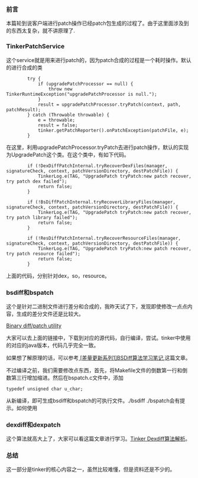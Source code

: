 ### 前言

本篇轮到说客户端进行patch操作已经patch包生成的过程了。由于这里面涉及到的东西太复杂，就不讲原理了.

### TinkerPatchService

这个service就是用来进行patch的，因为patch合成的过程是一个耗时操作。默认的进行合成的类

```
        try {
            if (upgradePatchProcessor == null) {
                throw new TinkerRuntimeException("upgradePatchProcessor is null.");
            }
            result = upgradePatchProcessor.tryPatch(context, path, patchResult);
        } catch (Throwable throwable) {
            e = throwable;
            result = false;
            tinker.getPatchReporter().onPatchException(patchFile, e);
        }
```

在这里，利用upgradePatchProcessor.tryPatch去进行patch操作，默认的实现为UpgradePatch这个类。在这个类中，有如下代码。

```
        if (!DexDiffPatchInternal.tryRecoverDexFiles(manager, signatureCheck, context, patchVersionDirectory, destPatchFile)) {
            TinkerLog.e(TAG, "UpgradePatch tryPatch:new patch recover, try patch dex failed");
            return false;
        }

        if (!BsDiffPatchInternal.tryRecoverLibraryFiles(manager, signatureCheck, context, patchVersionDirectory, destPatchFile)) {
            TinkerLog.e(TAG, "UpgradePatch tryPatch:new patch recover, try patch library failed");
            return false;
        }

        if (!ResDiffPatchInternal.tryRecoverResourceFiles(manager, signatureCheck, context, patchVersionDirectory, destPatchFile)) {
            TinkerLog.e(TAG, "UpgradePatch tryPatch:new patch recover, try patch resource failed");
            return false;
        }
```

上面的代码，分别针对dex，so，resource。

### bsdiff和bspatch

这个是针对二进制文件进行差分和合成的，我昨天试了下，发现即使修改一点点内容，生成的差分文件还是比较大。

[Binary diff/patch utility](http://www.daemonology.net/bsdiff/)

大家可以去上面的链接中，下载到对应的源代码，自行编译，尝试。tinker中使用的对应的java版本，代码几乎完全一致。

如果想了解原理的话，可以参考[ [差量更新系列1]BSDiff算法学习笔记](http://blog.csdn.net/add_ada/article/details/51232889),这篇文章。

不过编译之前，我们需要修改点东西，首先，将Makefile文件的倒数第一行和倒数第三行增加缩进。然后在bspatch.c文件中，添加

```
typedef unsigned char u_char;
```

从新编译，即可生成bsdiff和bspatch的可执行文件。./bsdiff ./bspatch会有提示。如何使用

### dexdiff和dexpatch

这个算法就高大上了，大家可以看这篇文章进行学习。[Tinker Dexdiff算法解析](https://www.zybuluo.com/dodola/note/554061)。


### 总结

这一部分是tinker的核心内容之一，虽然比较难懂，但是资料还是不少的。
